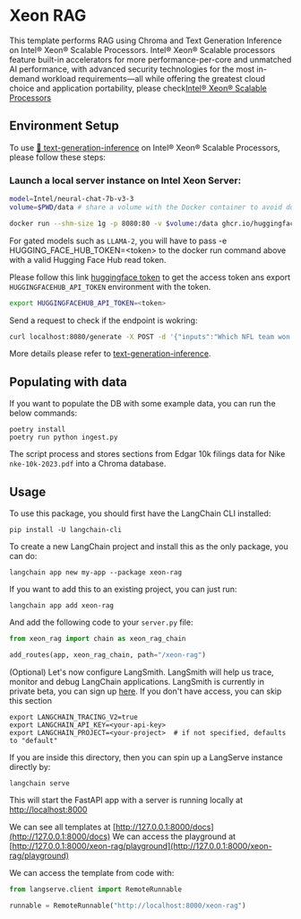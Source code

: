 # Xeon RAG
This template performs RAG using Chroma and Text Generation Inference on Intel® Xeon® Scalable Processors.
Intel® Xeon® Scalable processors feature built-in accelerators for more performance-per-core and unmatched AI performance, with advanced security technologies for the most in-demand workload requirements—all while offering the greatest cloud choice and application portability, please check[Intel® Xeon® Scalable Processors](https://www.intel.com/content/www/us/en/products/details/processors/xeon/scalable.html)

## Environment Setup
To use [🤗 text-generation-inference](https://github.com/huggingface/text-generation-inference) on Intel® Xeon® Scalable Processors, please follow these steps:


### Launch a local server instance on Intel Xeon Server:
```bash
model=Intel/neural-chat-7b-v3-3
volume=$PWD/data # share a volume with the Docker container to avoid downloading weights every run

docker run --shm-size 1g -p 8080:80 -v $volume:/data ghcr.io/huggingface/text-generation-inference:1.4 --model-id $model
```

For gated models such as `LLAMA-2`, you will have to pass -e HUGGING_FACE_HUB_TOKEN=\<token\> to the docker run command above with a valid Hugging Face Hub read token.

Please follow this link [huggingface token](https://huggingface.co/docs/hub/security-tokens) to get the access token ans export `HUGGINGFACEHUB_API_TOKEN` environment with the token.

```bash
export HUGGINGFACEHUB_API_TOKEN=<token> 
```

Send a request to check if the endpoint is wokring:

```bash
curl localhost:8080/generate -X POST -d '{"inputs":"Which NFL team won the Super Bowl in the 2010 season?","parameters":{"max_new_tokens":128, "do_sample": true}}'   -H 'Content-Type: application/json'
```

More details please refer to [text-generation-inference](https://github.com/huggingface/text-generation-inference).


## Populating with data

If you want to populate the DB with some example data, you can run the below commands:
```shell
poetry install
poetry run python ingest.py
```

The script process and stores sections from Edgar 10k filings data for Nike `nke-10k-2023.pdf` into a Chroma database.

## Usage

To use this package, you should first have the LangChain CLI installed:

```shell
pip install -U langchain-cli
```

To create a new LangChain project and install this as the only package, you can do:

```shell
langchain app new my-app --package xeon-rag
```

If you want to add this to an existing project, you can just run:

```shell
langchain app add xeon-rag
```

And add the following code to your `server.py` file:
```python
from xeon_rag import chain as xeon_rag_chain

add_routes(app, xeon_rag_chain, path="/xeon-rag")
```

(Optional) Let's now configure LangSmith. LangSmith will help us trace, monitor and debug LangChain applications. LangSmith is currently in private beta, you can sign up [here](https://smith.langchain.com/). If you don't have access, you can skip this section

```shell
export LANGCHAIN_TRACING_V2=true
export LANGCHAIN_API_KEY=<your-api-key>
export LANGCHAIN_PROJECT=<your-project>  # if not specified, defaults to "default"
```

If you are inside this directory, then you can spin up a LangServe instance directly by:

```shell
langchain serve
```

This will start the FastAPI app with a server is running locally at 
[http://localhost:8000](http://localhost:8000)

We can see all templates at [http://127.0.0.1:8000/docs](http://127.0.0.1:8000/docs)
We can access the playground at [http://127.0.0.1:8000/xeon-rag/playground](http://127.0.0.1:8000/xeon-rag/playground)

We can access the template from code with:

```python
from langserve.client import RemoteRunnable

runnable = RemoteRunnable("http://localhost:8000/xeon-rag")
```
